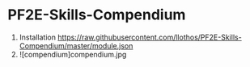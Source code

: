 # PF2E-Skills-Compendium

1. Installation https://raw.githubusercontent.com/llothos/PF2E-Skills-Compendium/master/module.json
2. ![compendium]compendium.jpg
